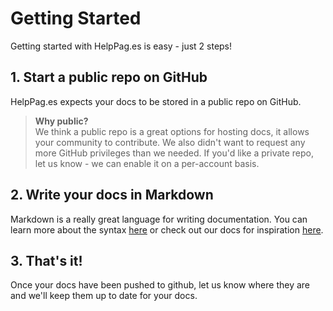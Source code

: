 # Getting Started
Getting started with HelpPag.es is easy - just 2 steps!
## 1. Start a public repo on GitHub

HelpPag.es expects your docs to be stored in a public repo on GitHub.

> **Why public?**  
> We think a public repo is a great options for hosting docs, it allows your community to contribute.  We also didn't want to request any more GitHub privileges than we needed.  If you'd like a private repo, let us know - we can enable it on a per-account basis.

## 2. Write your docs in Markdown

Markdown is a really great language for writing documentation.  You can learn more about the syntax [here](http://daringfireball.net/projects/markdown/syntax) or check out our docs for inspiration [here](https://github.com/helppages/docs).

## 3. That's it!

Once your docs have been pushed to github, let us know where they are and we'll keep them up to date for your docs.
